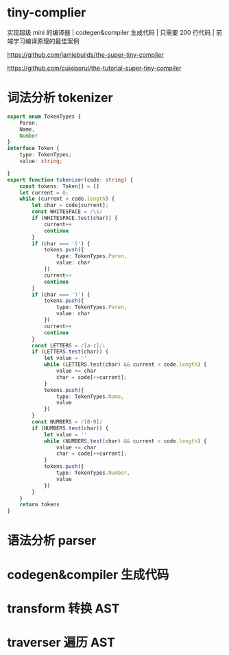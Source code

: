 # tiny-complier

实现超级 mini 的编译器 | codegen&amp;compiler 生成代码 | 只需要 200 行代码 | 前端学习编译原理的最佳案例

https://github.com/jamiebuilds/the-super-tiny-compiler

https://github.com/cuixiaorui/the-tutorial-super-tiny-compiler


# 词法分析 tokenizer
```ts
export enum TokenTypes {
    Paren,
    Name,
    Number
}
interface Token {
    type: TokenTypes;
    value: string;

}
export function tokenizer(code: string) {
    const tokens: Token[] = []
    let current = 0;
    while (current < code.length) {
        let char = code[current];
        const WHITESPACE = /\s/
        if (WHITESPACE.test(char)) {
            current++
            continue
        }
        if (char === '(') {
            tokens.push({
                type: TokenTypes.Paren,
                value: char
            })
            current++
            continue
        }
        if (char === ')') {
            tokens.push({
                type: TokenTypes.Paren,
                value: char
            })
            current++
            continue
        }
        const LETTERS = /[a-z]/i
        if (LETTERS.test(char)) {
            let value = ''
            while (LETTERS.test(char) && current < code.length) {
                value += char
                char = code[++current];
            }
            tokens.push({
                type: TokenTypes.Name,
                value
            })
        }
        const NUMBERS = /[0-9]/
        if (NUMBERS.test(char)) {
            let value = ''
            while (NUMBERS.test(char) && current < code.length) {
                value += char
                char = code[++current];
            }
            tokens.push({
                type: TokenTypes.Number,
                value
            })
        }
    }
    return tokens
}   
```


# 语法分析 parser


# codegen&compiler 生成代码

# transform 转换 AST 

# traverser 遍历 AST